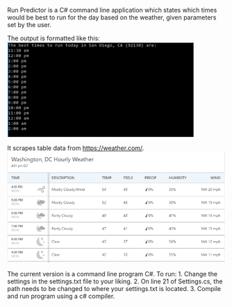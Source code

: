 Run Predictor is a C# command line application which states which times would be best to run for the day based on the weather, given parameters set by the user.

The output is formatted like this:
![picture](/assets/img3.PNG)

It scrapes table data from https://weather.com/.
![picture](/assets/img2.PNG)

The current version is a command line program C#.  To run:
    1. Change the settings in the settings.txt file to your liking.
    2. On line 21 of Settings.cs, the path needs to be changed to where your settings.txt is located.
    3. Compile and run program using a c# compiler.
